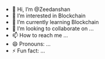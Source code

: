 - 👋 Hi, I’m @Zeedanshan
- 👀 I’m interested in Blockchain
- 🌱 I’m currently learning Blockchain 
- 💞️ I’m looking to collaborate on ...
- 📫 How to reach me ...
- 😄 Pronouns: ...
- ⚡ Fun fact: ...

<!---
Zeedanshan/Zeedanshan is a ✨ special ✨ repository because its `README.md` (this file) appears on your GitHub profile.
You can click the Preview link to take a look at your changes.
--->
